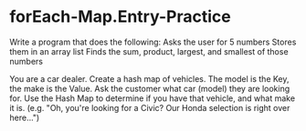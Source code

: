 # forEach-Map.Entry-Practice
Write a program that does the following:
Asks the user for 5 numbers
Stores them in an array list
Finds the sum, product, largest, and smallest of those numbers


You are a car dealer. Create a hash map of vehicles.
The model is the Key, the make is the Value.
Ask the customer what car (model) they are looking for. Use the Hash Map to determine if you have that vehicle, and what make it is.
(e.g. "Oh, you're looking for a Civic? Our Honda selection is right over here...")
